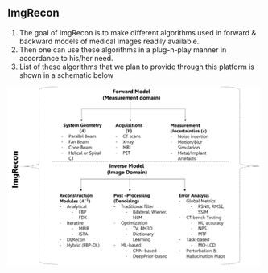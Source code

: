 ## ImgRecon ##

1. The goal of ImgRecon is to make different algorithms used in forward & backward models of medical images readily available. 
2. Then one can use these algorithms in a plug-n-play manner in accordance to his/her need. 
3. List of these algorithms that we plan to provide through this platform is shown in a schematic below

<img src=".plot/schematic.png" alt="schematic fig"/>
